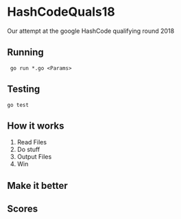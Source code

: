 # HashCodeQuals18
 Our attempt at the google HashCode qualifying round 2018

## Running

` go run *.go <Params>`

## Testing

` go test `

## How it works

1. Read Files
2. Do stuff
3. Output Files
4. Win

## Make it better

## Scores
